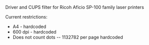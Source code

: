 Driver and CUPS filter for Ricoh Aficio SP-100 family laser printers

Current restrictions:
 - A4 - hardcoded
 - 600 dpi - hardcoded
 - Does not count dots -- 1132782 per page hardcoded
